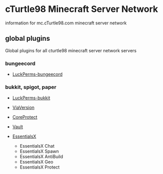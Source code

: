 # cTurtle98 Minecraft Server Network

information for mc.cTurtle98.com minecraft server network


## global plugins

Global plugins for all cturtle98 minecraft server network servers

### bungeecord

* [LuckPerms-bungeecord](https://luckperms.net/download)

### bukkit, spigot, paper

* [LuckPerms-bukkit](https://luckperms.net/download)

* [ViaVersion](https://www.spigotmc.org/resources/viaversion.19254/)

* [CoreProtect](https://www.spigotmc.org/resources/coreprotect.8631/)

* [Vault](https://www.spigotmc.org/resources/vault.34315/)

* [EssentialsX](https://essentialsx.net/downloads.html?branch=stable)
  * EssentialsX Chat
  * EssentialsX Spawn
  * EssentialsX AntiBuild
  * EssentialsX Geo
  * EssentialsX Protect

